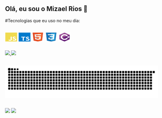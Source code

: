 ## Olá, eu sou o Mizael Rios 👋

#Tecnologias que eu uso no meu dia:
<div style="display: inline_block"><br>
  <img align="center" alt="MizaelRios-Js" height="30" width="40" src="https://raw.githubusercontent.com/devicons/devicon/master/icons/javascript/javascript-plain.svg">
  <img align="center" alt="MizaelRios-Ts" height="30" width="40" src="https://raw.githubusercontent.com/devicons/devicon/master/icons/typescript/typescript-plain.svg">
  <img align="center" alt="MizaelRios-HTML" height="30" width="40" src="https://raw.githubusercontent.com/devicons/devicon/master/icons/html5/html5-original.svg">
  <img align="center" alt="MizaelRios-CSS" height="30" width="40" src="https://raw.githubusercontent.com/devicons/devicon/master/icons/css3/css3-original.svg">
  <img align="center" alt="MizaelRios-Csharp" height="30" width="40" src="https://raw.githubusercontent.com/devicons/devicon/master/icons/csharp/csharp-original.svg">
</div>

##

<div>
  <a href="https://github.com/MizaelRios">
  <img height="180em" src="https://github-readme-stats.vercel.app/api?username=MizaelRios&show_icons=true&theme=dark&include_all_commits=true&count_private=true"/>
  <img height="180em" src="https://github-readme-stats.vercel.app/api/top-langs/?username=MizaelRios&layout=compact&langs_count=8&theme=dark"/>
</div>

 ##
  
 ![Snake](https://github.com/mizaelrios/mizaelrios/blob/output/github-contribution-grid-snake.svg)

##
  
<div> 
  <a href = "mailto:mizael1989.mr@gmail.com"><img src="https://img.shields.io/badge/-Gmail-%23333?style=for-the-badge&logo=gmail&logoColor=white" target="_blank"></a>
  <a href="https://www.linkedin.com/in/mizaelrios/" target="_blank"><img src="https://img.shields.io/badge/-LinkedIn-%230077B5?style=for-the-badge&logo=linkedin&logoColor=white" target="_blank"></a> 
</div>

